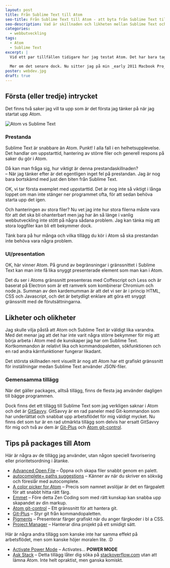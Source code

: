 ```yaml
---
layout: post
title: Från Sublime Text till Atom
seo-title: Från Sublime Text till Atom - att byta från Sublime Text till Atom
seo-description: Vad är skillnaden och likheten mellan Sublime Text och Atom? Är jag redo att byta?
categories:
  - webbutveckling
tags:
  - Atom
  - Sublime Text
excerpt: |
  Vid ett par tillfällen tidigare har jag testat Atom. Det har bara tagit högst ett par dagar innan jag bytt tillbaka till Sublime Text igen och den främsta anledningen har nog varit prestandan.
  
  Mer om det senare dock. Nu sitter jag på min _early 2011 Macbook Pro_ och knappar i Atom igen och då är frågan hur länge det kommer att vara denna gång?
poster: webdev.jpg
draft: true
---
```


## Första (eller tredje) intrycket
Det finns två saker jag vill ta upp som är det första jag tänker på när jag startat upp Atom.

<img src="{{ site.baseurl }}/assets/postfiles/atom-vs-st.png" alt="Atom vs Sublime Text" class="float-right" />

### Prestanda
Sublime Text är snabbare än Atom. Punkt! I alla fall i en helhetsupplevelse. Det handlar om uppstarttid, hantering av större filer och generell respons på saker du gör i Atom.

Då kan man fråga sig, hur viktigt är denna prestandaskillnaden?  
– När jag tänker efter är det egentligen inget fel på prestandan. Jag är nog bara bortskämd med just den biten från Sublime Text.

OK, vi tar första exemplet med uppstarttid. Det är nog inte så viktigt i långa loppet om man inte stänger ner programmet ofta, för att sedan behöva starta upp det igen.

Och hanteringen av stora filer? Nu vet jag inte hur stora filerna måste vara för att det ska bli ohanterbart men jag har än så länge i vanlig webbutveckling inte stött på några sådana problem. Jag kan tänka mig att stora loggfiler kan bli ett bekymmer dock.

Tänk bara på hur många och vilka tillägg du kör i Atom så ska prestandan inte behöva vara några problem.

### UI/presentation
OK, här vinner Atom. På grund av begränsningar i gränssnittet i Sublime Text kan man inte få lika snyggt presenterade element som man kan i Atom.

Det du ser i Atoms gränssnitt presenteras med Coffescript och Less och är baserat på Electron som är ett ramverk som kombinerar Chromium och node.js. Summan av den kardemumman är att det vi ser är i princip HTML, CSS och Javascript, och det är betydligt enklare att göra ett snyggt gränssnitt med de förutsättningarna.

## Likheter och olikheter
Jag skulle vilja påstå att Atom och Sublime Text är väldigt lika varandra. Med det menar jag att det har inte varit några större bekymmer för mig att börja arbeta i Atom med de kunskaper jag har om Sublime Text. Kortkommandon är relativt lika och kommandopaletten, sökfunktionen och en rad andra kärnfunktioner fungerar likadant.

Det största skillnaden rent visuellt är nog att Atom har ett grafiskt gränssnitt för inställningar medan Sublime Text använder JSON-filer.

### Gemensamma tillägg
När det gäller packages, alltså tillägg, finns de flesta jag använder dagligen till bägge programmen.

Dock finns det ett tillägg till Sublime Text som jag verkligen saknar i Atom och det är [GitSavvy](https://github.com/divmain/GitSavvy). GitSavvy är en rad paneler med Git-kommandon som har underlättat och snabbat upp arbetsflödet för mig väldigt mycket. Nu finns det som tur är en rad utmärkta tillägg som delvis har ersatt GitSavvy för mig och två av dem är [Git-Plus](https://atom.io/packages/git-plus) och [Atom git-control](https://atom.io/packages/git-control).

## Tips på packages till Atom
Här är några av de tillägg jag använder, utan någon speciell favorisering eller prioritetsordning i åtanke.

- [Advanced Open File](https://atom.io/packages/advanced-open-file) – Öppna och skapa filer snabbt genom en palett.
- [autocomplete+ paths suggestions](https://atom.io/packages/autocomplete-paths) – Känner av när du skriver en sökväg och föreslår med autocomplete.
- [A color picker for Atom](https://atom.io/packages/color-picker) – Precis som namnet avslöjar är det en färgpalett för att snabbt hitta rätt färg.
- [Emmet](https://atom.io/packages/emmet) – Före detta Zen Coding som med rätt kunskap kan snabba upp skapandet av din markup.
- [Atom git-control](https://atom.io/packages/git-control) – Ett gränssnitt för att hantera git.
- [Git-Plus](https://atom.io/packages/git-plus) – Styr git från kommandopaletten.
- [Pigments](https://atom.io/packages/pigments) – Presenterar färger grafiskt när du anger färgkoder i bl a CSS.
- [Project Manager](https://atom.io/packages/project-manager) – Hanterar dina projekt på ett smidigt sätt.


Här är några andra tillägg som kanske inte har samma effekt på arbetsflödet, men som kanske höjer moralen lite. :D

- [Activate Power Mode](https://atom.io/packages/activate-power-mode) – Activates... **POWER MODE**
- [Ask Stack](https://atom.io/packages/ask-stack) – Detta tillägg låter dig söka på [stackoverflow.com](http://stackoverflow.com) utan att lämna Atom. Inte helt opraktist, men ganska komiskt.
